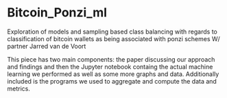 # Bitcoin_Ponzi_ml
Exploration of models and sampling based class balancing with regards to classification of bitcoin wallets as being associated with 
ponzi schemes W/ partner Jarred van de Voort

This piece has two main components: the paper discussing our approach and findings and then the Jupyter notebook containg the actual machine learning we performed
as well as some more graphs and data. Additionally included is the programs we used to aggregate and compute the data and metrics.
